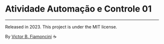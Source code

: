 # Atividade Automação e Controle 01

----------
Released in 2023. This project is under the MIT license.

By [Victor B. Fiamoncini](https://github.com/Victor-Fiamoncini) ☕
